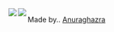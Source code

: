 <a href="https://github.com/anuraghazra/convoychat">
  <img align="left" src="https://github-readme-stats.vercel.app/api?username=kobaltoxid&show_icons=true&theme=radical&hide=contribs&repo=github-readme-stats" />
</a>

<a href="https://github.com/anuraghazra/github-readme-stats">
  <img align="left" src="https://github-readme-stats.vercel.app/api/top-langs/?username=kobaltoxid&repo=github-readme-stats" />
</a>

Made by.. [Anuraghazra](https://github.com/anuraghazra/github-readme-stats)

<!--
**kobaltoxid/kobaltoxid** is a ✨ _special_ ✨ repository because its `README.md` (this file) appears on your GitHub profile.

